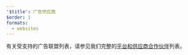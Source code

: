 ```yaml
---
'$title': 广告供应商
$order: 1
formats:
  - websites
---
```


有关受支持的广告联盟列表，请参见我们完整的[平台和供应商合作伙伴](../../../../support/faq/platform-and-vendor-partners.md)列表。
